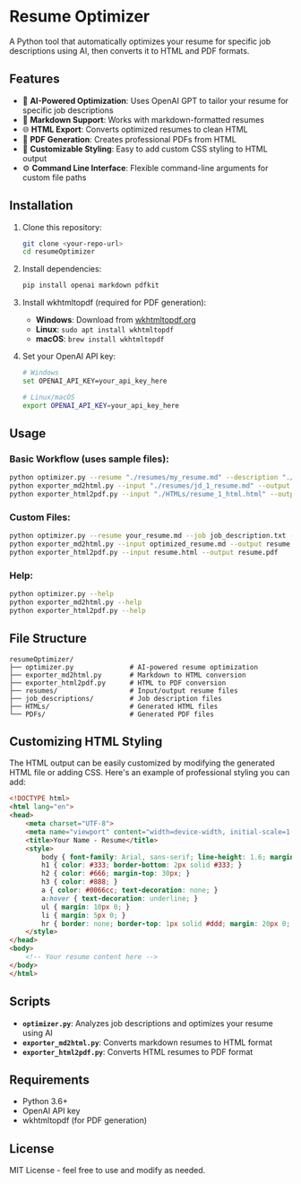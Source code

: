 # Resume Optimizer

A Python tool that automatically optimizes your resume for specific job descriptions using AI, then converts it to HTML and PDF formats.

## Features

- 🤖 **AI-Powered Optimization**: Uses OpenAI GPT to tailor your resume for specific job descriptions
- 📝 **Markdown Support**: Works with markdown-formatted resumes
- 🌐 **HTML Export**: Converts optimized resumes to clean HTML
- 📄 **PDF Generation**: Creates professional PDFs from HTML
- 🎨 **Customizable Styling**: Easy to add custom CSS styling to HTML output
- ⚙️ **Command Line Interface**: Flexible command-line arguments for custom file paths

## Installation

1. Clone this repository:
   ```bash
   git clone <your-repo-url>
   cd resumeOptimizer
   ```

2. Install dependencies:
   ```bash
   pip install openai markdown pdfkit
   ```

3. Install wkhtmltopdf (required for PDF generation):
   - **Windows**: Download from [wkhtmltopdf.org](https://wkhtmltopdf.org/downloads.html)
   - **Linux**: `sudo apt install wkhtmltopdf`
   - **macOS**: `brew install wkhtmltopdf`

4. Set your OpenAI API key:
   ```bash
   # Windows
   set OPENAI_API_KEY=your_api_key_here
   
   # Linux/macOS
   export OPENAI_API_KEY=your_api_key_here
   ```

## Usage

### Basic Workflow (uses sample files):
```bash
python optimizer.py --resume "./resumes/my_resume.md" --description "./job_descriptions/jd_1.txt" --output "./resumes/jd_1_resume.md"
python exporter_md2html.py --input "./resumes/jd_1_resume.md" --output "./HTMLs/resume_1_html.html"
python exporter_html2pdf.py --input "./HTMLs/resume_1_html.html" --output "./PDFs/resume_1_pdf.pdf"
```

### Custom Files:
```bash
python optimizer.py --resume your_resume.md --job job_description.txt --output optimized_resume.md
python exporter_md2html.py --input optimized_resume.md --output resume.html
python exporter_html2pdf.py --input resume.html --output resume.pdf
```

### Help:
```bash
python optimizer.py --help
python exporter_md2html.py --help
python exporter_html2pdf.py --help
```

## File Structure

```
resumeOptimizer/
├── optimizer.py              # AI-powered resume optimization
├── exporter_md2html.py       # Markdown to HTML conversion
├── exporter_html2pdf.py      # HTML to PDF conversion
├── resumes/                  # Input/output resume files
├── job_descriptions/         # Job description files
├── HTMLs/                    # Generated HTML files
└── PDFs/                     # Generated PDF files
```

## Customizing HTML Styling

The HTML output can be easily customized by modifying the generated HTML file or adding CSS. Here's an example of professional styling you can add:

```html
<!DOCTYPE html>
<html lang="en">
<head>
    <meta charset="UTF-8">
    <meta name="viewport" content="width=device-width, initial-scale=1.0">
    <title>Your Name - Resume</title>
    <style>
        body { font-family: Arial, sans-serif; line-height: 1.6; margin: 40px; }
        h1 { color: #333; border-bottom: 2px solid #333; }
        h2 { color: #666; margin-top: 30px; }
        h3 { color: #888; }
        a { color: #0066cc; text-decoration: none; }
        a:hover { text-decoration: underline; }
        ul { margin: 10px 0; }
        li { margin: 5px 0; }
        hr { border: none; border-top: 1px solid #ddd; margin: 20px 0; }
    </style>
</head>
<body>
    <!-- Your resume content here -->
</body>
</html>
```

## Scripts

- **`optimizer.py`**: Analyzes job descriptions and optimizes your resume using AI
- **`exporter_md2html.py`**: Converts markdown resumes to HTML format
- **`exporter_html2pdf.py`**: Converts HTML resumes to PDF format

## Requirements

- Python 3.6+
- OpenAI API key
- wkhtmltopdf (for PDF generation)

## License

MIT License - feel free to use and modify as needed.

